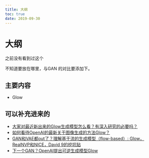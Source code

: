 ```yaml
---
title: 大纲
toc: true
date: 2019-09-30
---
```

# 大纲

之前没有看到过这个

不知道要放在哪里，与GAN 的对比要添加下。


## 主要内容

- Glow



## 可以补充进来的

- [大家对最近新出来的Glow生成模型怎么看？有深入研究的必要吗？](https://www.zhihu.com/question/285183061)
- [如何看待OpenAI的最新关于图像生成的方法Glow？](https://www.zhihu.com/question/284772526)
- [GAN和VAE都out了？理解基于流的生成模型（flow-based）: Glow，RealNVP和NICE，David 9的挖坑贴](http://nooverfit.com/wp/gan%E5%92%8Cvae%E9%83%BDout%E4%BA%86%EF%BC%9F%E7%90%86%E8%A7%A3%E5%9F%BA%E4%BA%8E%E6%B5%81%E7%9A%84%E7%94%9F%E6%88%90%E6%A8%A1%E5%9E%8B%EF%BC%88flow-based%EF%BC%89-glow%EF%BC%8Crealnvp%E5%92%8Cnice/)
- [下一个GAN？OpenAI提出可逆生成模型Glow](https://zhuanlan.zhihu.com/p/39407274?utm_source=ZHShareTargetIDMore&utm_medium=social&utm_oi=56829493116928)

